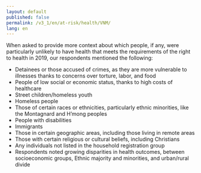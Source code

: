 ```yaml
---
layout: default
published: false
permalink: /v3_1/en/at-risk/health/VNM/
lang: en
---
```


When asked to provide more context about which people, if any, were particularly unlikely to have health that meets the requirements of the right to health in 2019, our respondents mentioned the following: 
-	Detainees or those accused of crimes, as they are more vulnerable to illnesses thanks to concerns over torture, labor, and food
-	People of low social or economic status, thanks to high costs of healthcare
-	Street children/homeless youth
-	Homeless people
-	Those of certain races or ethnicities, particularly ethnic minorities, like the Montagnard and H’mong peoples
-	People with disabilities
-	Immigrants
-	Those in certain geographic areas, including those living in remote areas
-	Those with certain religious or cultural beliefs, including Christians
-	Any individuals not listed in the household registration group
-	Respondents noted growing disparities in health outcomes, between socioeconomic groups, Ethnic majority and minorities, and urban/rural divide

